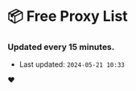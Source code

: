 # :package: Free Proxy List
### Updated every 15 minutes.

- Last updated: `2024-05-21 10:33`

:heart:
